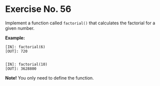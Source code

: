 # Exercise No. 56


Implement a function called `factorial()` that calculates the factorial for a given number.


**Example:**


    [IN]: factorial(6)
    [OUT]: 720


    [IN]: factorial(10)
    [OUT]: 3628800




**Note!** You only need to define the function.